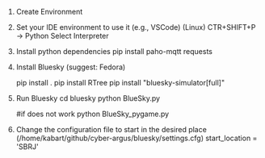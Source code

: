 1) Create Environment
2) Set your IDE environment to use it (e.g., VSCode)
   (Linux) CTR+SHIFT+P -> Python Select Interpreter
3) Install python dependencies
   pip install paho-mqtt requests
4) Install Bluesky (suggest: Fedora)

   pip install .
   pip install RTree
   pip install "bluesky-simulator[full]"
5) Run Bluesky
   cd bluesky
   python BlueSky.py

   #if does not work
   python BlueSky_pygame.py
6) Change the configuration file to start in the desired place (/home/kabart/github/cyber-argus/bluesky/settings.cfg)
   start_location = 'SBRJ'
